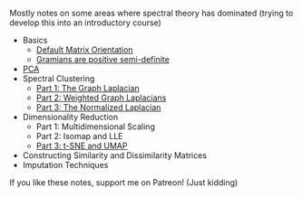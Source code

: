 Mostly notes on some areas where spectral theory has dominated (trying to develop this into an introductory course)

- Basics
   - [Default Matrix Orientation](https://kalngyk.github.io/doc/Default%20Matrix%20Orientation.pdf)
   - [Gramians are positive semi-definite](https://kalngyk.github.io/doc/Gramians%20are%20PSD.pdf)
- [PCA](https://kalngyk.github.io/doc/Spectral%20theory%20basis%20of%20PCA.pdf)
- Spectral Clustering
   - [Part 1: The Graph Laplacian](https://kalngyk.github.io/doc/Spectral%20Clustering%20Pt1.pdf)
   - [Part 2: Weighted Graph Laplacians](https://kalngyk.github.io/doc/Spectral%20Clustering%20Pt2.pdf)
   - [Part 3: The Normalized Laplacian](https://kalngyk.github.io/doc/Spectral%20Clustering%20Pt3.pdf)
- Dimensionality Reduction
   - Part 1: Multidimensional Scaling
   - Part 2: Isomap and LLE
   - [Part 3: t-SNE and UMAP](https://kalngyk.github.io/doc/Dimensionality%20Reduction%20Pt4.pdf) 
- Constructing Similarity and Dissimilarity Matrices
- Imputation Techniques

If you like these notes, support me on Patreon! (Just kidding)

